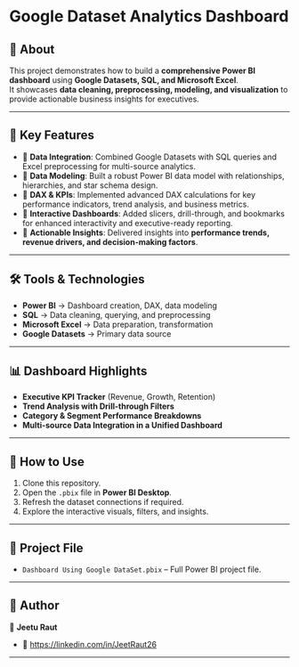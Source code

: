 # Google Dataset Analytics Dashboard

## 📌 About 
This project demonstrates how to build a **comprehensive Power BI dashboard** using **Google Datasets, SQL, and Microsoft Excel**.  
It showcases **data cleaning, preprocessing, modeling, and visualization** to provide actionable business insights for executives.  

---

## 🎯 Key Features
- 🔹 **Data Integration**: Combined Google Datasets with SQL queries and Excel preprocessing for multi-source analytics.  
- 🔹 **Data Modeling**: Built a robust Power BI data model with relationships, hierarchies, and star schema design.  
- 🔹 **DAX & KPIs**: Implemented advanced DAX calculations for key performance indicators, trend analysis, and business metrics.  
- 🔹 **Interactive Dashboards**: Added slicers, drill-through, and bookmarks for enhanced interactivity and executive-ready reporting.  
- 🔹 **Actionable Insights**: Delivered insights into **performance trends, revenue drivers, and decision-making factors**.  

---

## 🛠️ Tools & Technologies
- **Power BI** → Dashboard creation, DAX, data modeling  
- **SQL** → Data cleaning, querying, and preprocessing  
- **Microsoft Excel** → Data preparation, transformation  
- **Google Datasets** → Primary data source  

---

## 📊 Dashboard Highlights
- **Executive KPI Tracker** (Revenue, Growth, Retention)  
- **Trend Analysis with Drill-through Filters**  
- **Category & Segment Performance Breakdowns**  
- **Multi-source Data Integration in a Unified Dashboard**  

---
## 🚀 How to Use
1. Clone this repository.  
2. Open the `.pbix` file in **Power BI Desktop**.  
3. Refresh the dataset connections if required.  
4. Explore the interactive visuals, filters, and insights.  

---


## 📂 Project File
- `Dashboard Using Google DataSet.pbix` – Full Power BI project file.  

---

## 📌 Author
👤 **Jeetu Raut**   
- 🔗 https://linkedin.com/in/JeetRaut26
 
---
